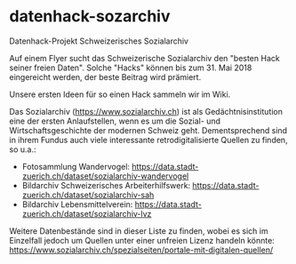 # datenhack-sozarchiv
Datenhack-Projekt Schweizerisches Sozialarchiv

Auf einem Flyer sucht das Schweizerische Sozialarchiv den "besten Hack seiner freien Daten".
Solche "Hacks" können bis zum 31. Mai 2018 eingereicht
werden, der beste Beitrag wird prämiert.

Unsere ersten Ideen für so einen Hack sammeln wir im Wiki.

Das Sozialarchiv (https://www.sozialarchiv.ch) ist als
Gedächtnisinstitution eine der ersten Anlaufstellen, wenn es um die
Sozial- und Wirtschaftsgeschichte der modernen Schweiz geht.
Dementsprechend sind in ihrem Fundus auch viele interessante
retrodigitalisierte Quellen zu finden, so u.a.:

- Fotosammlung Wandervogel:
https://data.stadt-zuerich.ch/dataset/sozialarchiv-wandervogel
- Bildarchiv Schweizerisches Arbeiterhilfswerk:
https://data.stadt-zuerich.ch/dataset/sozialarchiv-sah
- Bildarchiv Lebensmittelverein:
https://data.stadt-zuerich.ch/dataset/sozialarchiv-lvz

Weitere Datenbestände sind in dieser Liste zu finden, wobei es sich im
Einzelfall jedoch um Quellen unter einer unfreien Lizenz handeln könnte:
https://www.sozialarchiv.ch/spezialseiten/portale-mit-digitalen-quellen/
